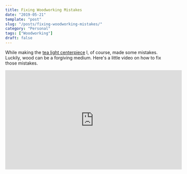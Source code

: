 ```yaml
---
title: Fixing Woodworking Mistakes
date: "2019-05-21"
template: "post"
slug: "/posts/fixing-woodworking-mistakes/"
category: "Personal"
tags: ["Woodworking"]
draft: false
---
```


While making the [tea light centerpiece](/posts/first-woodworking-video/) I, of course, made some mistakes. Luckily, wood can be a forgiving medium. Here's a little video on how to fix those mistakes.

<iframe width="560" height="315" src="https://www.youtube.com/embed/Z4AwnfYSuZg" frameborder="0" allow="accelerometer; autoplay; encrypted-media; gyroscope; picture-in-picture" allowfullscreen></iframe>
